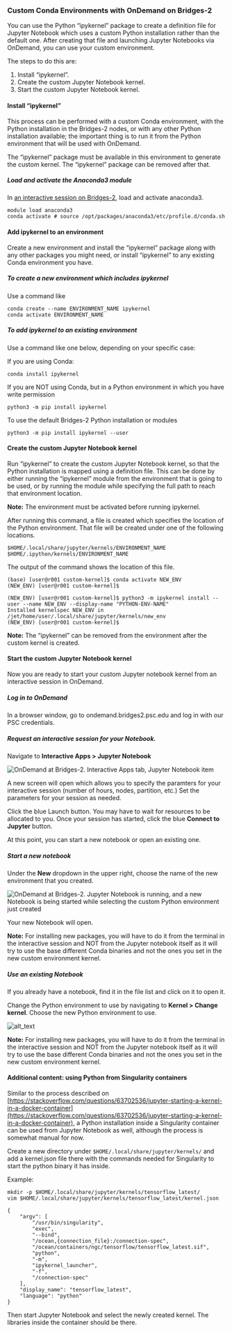<h3>Custom Conda Environments with OnDemand on Bridges-2</h3>

You can  use the Python “ipykernel” package to create a definition file for  Jupyter Notebook which
uses a custom Python installation rather than the default one. After creating that file and launching Jupyter Notebooks via
OnDemand, you can use your custom environment.

The steps to do this are:

1. Install “ipykernel”.
2. Create the custom Jupyter Notebook kernel.
3. Start the custom Jupyter Notebook kernel.

<h4>Install “ipykernel”</h4>

This process can be performed with a custom Conda environment, with the Python installation in the Bridges-2 nodes, or
with any other Python installation available; the important thing is to run it from the Python environment that will 
be used with OnDemand.

The “ipykernel” package must be available in this environment to generate the custom kernel. The
“ipykernel” package can be removed after that.


<h5>Load and activate the Anaconda3 module</h5>

In [an interactive session on Bridges-2](https://www.psc.edu/resources/bridges-2/user-guide-2/#interactive-sessions), load and activate anaconda3. 

```
module load anaconda3
conda activate # source /opt/packages/anaconda3/etc/profile.d/conda.sh
```


<h4>Add ipykernel to an environment</h4>

Create a new environment and install the “ipykernel” package along with any other packages you might need, or install “ipykernel” to any existing Conda environment you have.

<h5>To create a new environment which includes ipykernel</h5>

Use a command like

```
conda create --name ENVIRONMENT_NAME ipykernel
conda activate ENVIRONMENT_NAME
```


<h5>To add ipykernel to an existing environment</h5>


Use a command like one below, depending on your specific case:

If you are using Conda:
```
conda install ipykernel
```

If you are NOT using Conda, but in a Python environment in which you have write permission
```
python3 -m pip install ipykernel
```

To use the default Bridges-2 Python installation or modules
```
python3 -m pip install ipykernel --user
```

<h4>Create the custom Jupyter Notebook kernel</h4>

Run “ipykernel” to create the custom Jupyter Notebook kernel, so that the Python installation is mapped using
a definition file. This can be done by either running the “ipykernel” module from the environment that is going to be
used, or by running the module while specifying the full path to reach that environment location.

**Note:** The environment must be activated before running ipykernel.

After running this command, a file is created  which specifies the location of the Python environment. That file will be created under one of the following locations. 

```
$HOME/.local/share/jupyter/kernels/ENVIRONMENT_NAME
$HOME/.ipython/kernels/ENVIRONMENT_NAME
```
The output of the command shows the location of this file.

```
(base) [user@r001 custom-kernel]$ conda activate NEW_ENV
(NEW_ENV) [user@r001 custom-kernel]$

(NEW_ENV) [user@r001 custom-kernel]$ python3 -m ipykernel install --user --name NEW_ENV --display-name "PYTHON-ENV-NAME"
Installed kernelspec NEW_ENV in /jet/home/user/.local/share/jupyter/kernels/new_env
(NEW_ENV) [user@r001 custom-kernel]$
```

**Note:** The “ipykernel” can be removed from the environment after the custom kernel is created.

<h4>Start the custom Jupyter Notebook kernel</h4>

Now you are ready to start your custom Jupyter notebook kernel from an interactive session in OnDemand.

<h5>Log in to OnDemand</h5>
In a browser window, go to ondemand.bridges2.psc.edu and log in with our PSC credentials.

<h5>Request an interactive session for your Notebook.</h5>

Navigate to  **Interactive Apps > Jupyter Notebook**

![OnDemand at Bridges-2. Interactive Apps tab, Jupyter Notebook item](https://github.com/pscedu/psc-wpdocs/raw/master/ondemand/custom_kernel/images/image1.png)

A new screen will open which allows you to specify the paramters for your interactive session (number of hours, nodes, partition, etc.) Set the parameters for your session as needed.

Click the blue Launch button. You may have to wait for resources to be allocated to you. Once your session has started, click the blue **Connect to Jupyter** button.

At this point, you can start a new notebook or open an existing one.

<h5>Start a new notebook</h5>


Under the **New** dropdown in the upper right, choose the name of the new environment that you created.

![OnDemand at Bridges-2. Jupyter Notebook is running, and a new Notebook is being started while selecting the custom Python environment just created](https://github.com/pscedu/psc-wpdocs/blob/master/ondemand/custom_kernel/images/image2.png)

Your new Notebook will open.

**Note:** For installing new packages, you will have to do it from the terminal in the interactive session and NOT from the Jupyter notebook itself
as it will try to use the base different Conda binaries and not the ones you set in the new custom environment kernel.



<h5>Use an existing Notebook</h5>


If you already have a notebook, find it in the file list and click on it to open it.

Change the Python environment to use by navigating to **Kernel > Change kernel**.  Choose the new Python environment to use.

![alt_text](https://github.com/pscedu/psc-wpdocs/blob/master/ondemand/custom_kernel/images/change-kernel.jpg "Choosing a new kernel from the dropdown menu")

**Note:** For installing new packages, you will have to do it from the terminal in the interactive session and NOT from the Jupyter notebook itself
as it will try to use the base different Conda binaries and not the ones you set in the new custom environment kernel.


<h4>Additional content: using Python from Singularity containers</h4>


Similar to the process described
on  [https://stackoverflow.com/questions/63702536/jupyter-starting-a-kernel-in-a-docker-container](https://stackoverflow.com/questions/63702536/jupyter-starting-a-kernel-in-a-docker-container), a Python installation inside a Singularity container can be used from Jupyter Notebook as well, although the process
is somewhat manual for now.

Create a new directory under `$HOME/.local/share/jupyter/kernels/` and add a kernel.json file 
there with the commands needed for Singularity to start the python binary it has inside.

Example:

```
mkdir -p $HOME/.local/share/jupyter/kernels/tensorflow_latest/
vim $HOME/.local/share/jupyter/kernels/tensorflow_latest/kernel.json
```

```
{
    "argv": [
        "/usr/bin/singularity",
        "exec",
        "--bind",
        "/ocean,{connection_file}:/connection-spec",
        "/ocean/containers/ngc/tensorflow/tensorflow_latest.sif",
        "python",
        "-m",
        "ipykernel_launcher",
        "-f",
        "/connection-spec"
    ],
    "display_name": "tensorflow_latest",
    "language": "python"
}
```

Then start Jupyter Notebook and select the newly created kernel. The libraries inside the container should be there.



